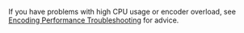 If you have problems with high CPU usage or encoder overload, see [Encoding Performance Troubleshooting](https://obsproject.com/kb/encoding-performance-troubleshooting) for advice.
